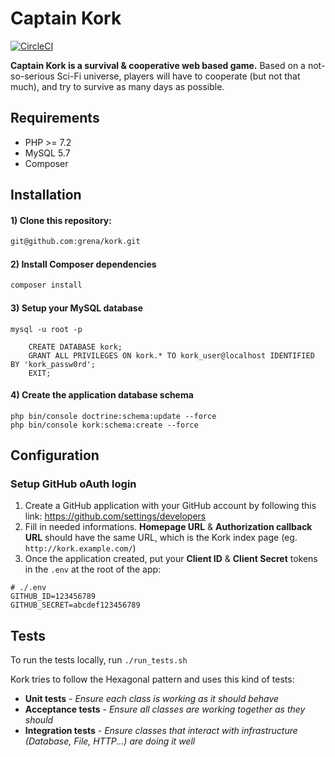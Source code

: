 # Captain Kork
[![CircleCI](https://circleci.com/gh/grena/kork.svg?style=svg&circle-token=dc532632b2b44cc3bcf847ffcff731b7804c930e)](https://circleci.com/gh/grena/kork)

**Captain Kork is a survival & cooperative web based game.**
Based on a not-so-serious Sci-Fi universe, players will have to cooperate (but not that much), and try to survive as many days as possible.

## Requirements

- PHP >= 7.2
- MySQL 5.7
- Composer

## Installation

#### 1) Clone this repository:
```bash
git@github.com:grena/kork.git
```

#### 2) Install Composer dependencies
```bash
composer install
```

#### 3) Setup your MySQL database
```apacheconfig
mysql -u root -p

    CREATE DATABASE kork;
    GRANT ALL PRIVILEGES ON kork.* TO kork_user@localhost IDENTIFIED BY 'kork_passw0rd';
    EXIT;
```

#### 4) Create the application database schema
```
php bin/console doctrine:schema:update --force
php bin/console kork:schema:create --force
```

## Configuration

### Setup GitHub oAuth login
1. Create a GitHub application with your GitHub account by following this link: https://github.com/settings/developers
2. Fill in needed informations. **Homepage URL** & **Authorization callback URL** should have the same URL, which is the Kork index page (eg. `http://kork.example.com/`)
3. Once the application created, put your **Client ID** & **Client Secret** tokens in the `.env` at the root of the app:
```
# ./.env
GITHUB_ID=123456789
GITHUB_SECRET=abcdef123456789
```

## Tests
To run the tests locally, run `./run_tests.sh`

Kork tries to follow the Hexagonal pattern and uses this kind of tests:
- **Unit tests** - _Ensure each class is working as it should behave_
- **Acceptance tests** - _Ensure all classes are working together as they should_
- **Integration tests** - _Ensure classes that interact with infrastructure (Database, File, HTTP...) are doing it well_

